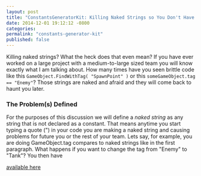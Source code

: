 ```yaml
---
layout: post
title: "ConstantsGeneratorKit: Killing Naked Strings so You Don't Have To"
date: 2014-12-01 19:12:12 -0800
categories:
permalink: "constants-generator-kit"
published: false
---
```



Killing naked strings? What the heck does that even mean? If you have ever worked on a large project with a medium-to-large sized team you will know exactly what I am talking about. How many times have you seen brittle code like this `GameObject.FindWithTag( "SpawnPoint" )` or this `someGameObject.tag == "Enemy"`? Those strings are naked and afraid and they will come back to haunt you later.

<!-- more -->

### The Problem(s) Defined
For the purposes of this discussion we will define a *naked string* as any string that is not declared as a constant. That means anytime you start typing a quote (") in your code you are making a naked string and causing problems for future you or the rest of your team. Lets say, for example, you are doing GameObject.tag compares to naked strings like in the first paragraph. What happens if you want to change the tag from "Enemy" to "Tank"? You then have


[available here](https://github.com/prime31/ConstantsGeneratorKit)